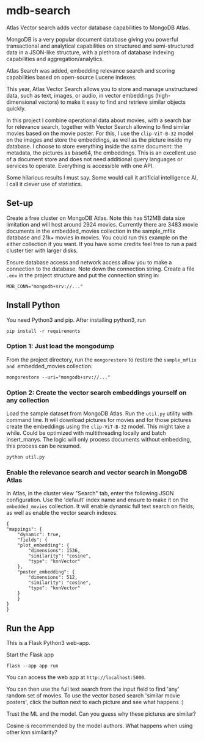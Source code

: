 # mdb-search

Atlas Vector search adds vector database capabilities to MongoDB Atlas.

MongoDB is a very popular document database giving you powerful transactional and analytical capabilities on structured and semi-structured data in a JSON-like structure, with a plethora of database indexing capabilities and aggregation/analytics.

Atlas Search was added, embedding relevance search and scoring capabilities based on open-source Lucene indexes.

This year, Atlas Vector Search allows you to store and manage unstructured data, such as text, images, or audio, in vector embeddings (high-dimensional vectors) to make it easy to find and retrieve similar objects quickly.

In this project I combine operational data about movies, with a search bar for relevance search, together with Vector Search allowing to find similar movies based on the movie poster. For this, I use the `clip-ViT-B-32` model on the images and store the embeddings, as well as the picture inside my database. I choose to store everything inside the same document: the metadata, the pictures as base64, the embeddings. This is an excellent use of a document store and does not need additional query languages or services to operate. Everything is accessible with one API.

Some hilarious results I must say. Some would call it artificial intelligence AI, I call it clever use of statistics.

## Set-up

Create a free cluster on MongoDB Atlas. Note this has 512MB data size limitation and will host around 2924 movies. Currently there are 3483 movie documents in the embedded_movies collection in the sample_mflix database and 21k+ movies in movies. You could run this example on the either collection if you want. If you have some credits feel free to run a paid cluster tier with larger disks.

Ensure database access and network access allow you to make a connection to the database. Note down the connection string.
Create a file `.env` in the project structure and put the connection string in:

    MDB_CONN="mongodb+srv://..."

## Install Python

You need Python3 and pip.
After installing python3, run

    pip install -r requirements

### Option 1: Just load the mongodump

From the project directory, run the `mongorestore` to restore the `sample_mflix and `embedded_movies collection:

    mongorestore --uri="mongodb+srv://..."

### Option 2: Create the vector search embeddings yourself on any collection

Load the sample dataset from MongoDB Atlas. Run the `util.py` utility with command line. It will download pictures for movies and for those pictures create the embeddings using the `clip-ViT-B-32` model. This might take a while. Could be optimized with multithreading locally and batch insert_manys. The logic will only process documents without embedding, this process can be resumed.

    python util.py

### Enable the relevance search and vector search in MongoDB Atlas

In Atlas, in the cluster view "Search" tab, enter the following JSON configuration. Use the 'default' index name and ensure to make it on the `embedded_movies` collection. It will enable dynamic full text search on fields, as well as enable the vector search indexes.

    {
    "mappings": {
        "dynamic": true,
        "fields": {
        "plot_embedding": {
            "dimensions": 1536,
            "similarity": "cosine",
            "type": "knnVector"
        },
        "poster_embedding": {
            "dimensions": 512,
            "similarity": "cosine",
            "type": "knnVector"
        }
        }
    }
    }

## Run the App

This is a Flask Python3 web-app.

Start the Flask app

    flask --app app run

You can access the web app at `http://localhost:5000`.

You can then use the full text search from the input field to find 'any' random set of movies.
To use the vector based search 'similar movie posters', click the button next to each picture and see what happens :)

Trust the ML and the model. Can you guess why these pictures are similar?

Cosine is recommended by the model authors. What happens when using other knn similarity?
